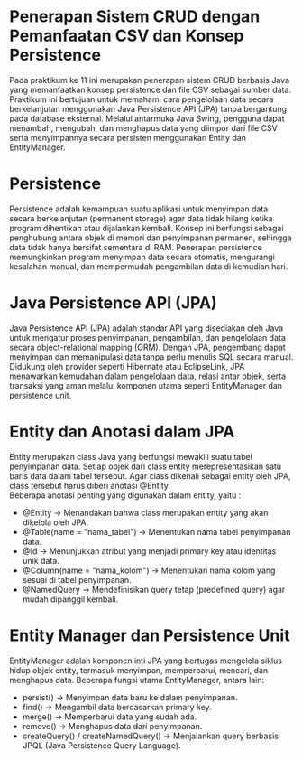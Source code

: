 # Penerapan Sistem CRUD dengan Pemanfaatan CSV dan Konsep Persistence
Pada praktikum ke 11 ini merupakan penerapan sistem CRUD berbasis Java yang memanfaatkan konsep persistence dan file CSV sebagai sumber data. Praktikum ini bertujuan untuk memahami cara pengelolaan data secara berkelanjutan menggunakan Java Persistence API (JPA) tanpa bergantung pada database eksternal. Melalui antarmuka Java Swing, pengguna dapat menambah, mengubah, dan menghapus data yang diimpor dari file CSV serta menyimpannya secara persisten menggunakan Entity dan EntityManager.

# Persistence
Persistence adalah kemampuan suatu aplikasi untuk menyimpan data secara berkelanjutan (permanent storage) agar data tidak hilang ketika program dihentikan atau dijalankan kembali. Konsep ini berfungsi sebagai penghubung antara objek di memori dan penyimpanan permanen, sehingga data tidak hanya bersifat sementara di RAM. Penerapan persistence memungkinkan program menyimpan data secara otomatis, mengurangi kesalahan manual, dan mempermudah pengambilan data di kemudian hari.

# Java Persistence API (JPA)
Java Persistence API (JPA) adalah standar API yang disediakan oleh Java untuk mengatur proses penyimpanan, pengambilan, dan pengelolaan data secara object-relational mapping (ORM). Dengan JPA, pengembang dapat menyimpan dan memanipulasi data tanpa perlu menulis SQL secara manual. Didukung oleh provider seperti Hibernate atau EclipseLink, JPA menawarkan kemudahan dalam pengelolaan data, relasi antar objek, serta transaksi yang aman melalui komponen utama seperti EntityManager dan persistence unit.

# Entity dan Anotasi dalam JPA
Entity merupakan class Java yang berfungsi mewakili suatu tabel penyimpanan data. Setiap objek dari class entity merepresentasikan satu baris data dalam tabel tersebut.
Agar class dikenali sebagai entity oleh JPA, class tersebut harus diberi anotasi @Entity. <br>
Beberapa anotasi penting yang digunakan dalam entity, yaitu : <br>
- @Entity → Menandakan bahwa class merupakan entity yang akan dikelola oleh JPA.
- @Table(name = "nama_tabel") → Menentukan nama tabel penyimpanan data.
- @Id → Menunjukkan atribut yang menjadi primary key atau identitas unik data.
- @Column(name = "nama_kolom") → Menentukan nama kolom yang sesuai di tabel penyimpanan.
- @NamedQuery → Mendefinisikan query tetap (predefined query) agar mudah dipanggil kembali.

# Entity Manager dan Persistence Unit
EntityManager adalah komponen inti JPA yang bertugas mengelola siklus hidup objek entity, termasuk menyimpan, memperbarui, mencari, dan menghapus data. 
Beberapa fungsi utama EntityManager, antara lain: <br>
- persist() → Menyimpan data baru ke dalam penyimpanan.
- find() → Mengambil data berdasarkan primary key.
- merge() → Memperbarui data yang sudah ada.
- remove() → Menghapus data dari penyimpanan.
- createQuery() / createNamedQuery() → Menjalankan query berbasis JPQL (Java Persistence Query Language).






